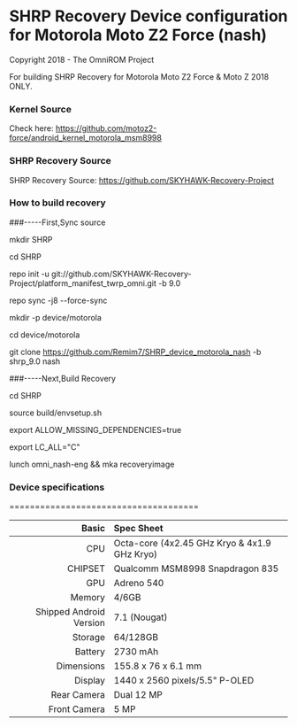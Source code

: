 # SHRP Recovery Device configuration for Motorola Moto Z2 Force (nash)

Copyright 2018 - The OmniROM Project

For building SHRP Recovery for Motorola Moto Z2 Force & Moto Z 2018 ONLY.

### Kernel Source
Check here: https://github.com/motoz2-force/android_kernel_motorola_msm8998

### SHRP Recovery Source
SHRP Recovery Source: https://github.com/SKYHAWK-Recovery-Project

### How to build recovery

###-----First,Sync source

mkdir SHRP

cd SHRP

repo init -u git://github.com/SKYHAWK-Recovery-Project/platform_manifest_twrp_omni.git -b 9.0

repo sync -j8 --force-sync

mkdir -p device/motorola

cd device/motorola

git clone https://github.com/Remim7/SHRP_device_motorola_nash -b shrp_9.0 nash

###-----Next,Build Recovery

cd SHRP

source build/envsetup.sh

export ALLOW_MISSING_DEPENDENCIES=true

export LC_ALL="C"

lunch omni_nash-eng && mka recoveryimage

### Device specifications
=====================================

Basic   | Spec Sheet
-------:|:-------------------------
CPU     | Octa-core (4x2.45 GHz Kryo & 4x1.9 GHz Kryo)
CHIPSET | Qualcomm MSM8998 Snapdragon 835
GPU     | Adreno 540
Memory  | 4/6GB
Shipped Android Version | 7.1 (Nougat)
Storage | 64/128GB
Battery | 2730 mAh
Dimensions | 155.8 x 76 x 6.1 mm
Display | 1440 x 2560 pixels/5.5" P-OLED
Rear Camera  | Dual 12 MP
Front Camera | 5 MP
